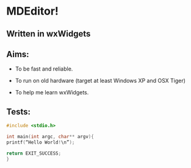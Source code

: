 # MDEditor!

## Written in wxWidgets

## Aims:

- To be fast and reliable.

- To run on old hardware (target at least Windows XP and OSX Tiger)

- To help me learn wxWidgets.


## Tests:

```cpp
#include <stdio.h>

int main(int argc, char** argv){
printf(“Hello World!\n”);

return EXIT_SUCCESS;
}
```




